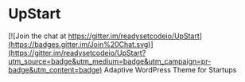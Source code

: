 # UpStart

[![Join the chat at https://gitter.im/readysetcodeio/UpStart](https://badges.gitter.im/Join%20Chat.svg)](https://gitter.im/readysetcodeio/UpStart?utm_source=badge&utm_medium=badge&utm_campaign=pr-badge&utm_content=badge)
Adaptive WordPress Theme for Startups

